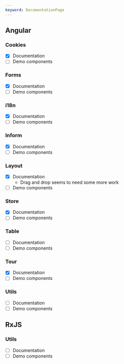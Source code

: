 ```yaml
---
keyword: DocumentationPage
---
```


## Angular

### Cookies
- [x] Documentation
- [ ] Demo components

### Forms
- [x] Documentation
- [ ] Demo components

### i18n
- [x] Documentation
- [ ] Demo components

### Inform
- [x] Documentation
- [ ] Demo components

### Layout
- [x] Documentation
  - Drag and drop seems to need some more work
- [ ] Demo components 

### Store
- [x] Documentation
- [ ] Demo components

### Table
- [ ] Documentation
- [ ] Demo components

### Tour
- [x] Documentation
- [ ] Demo components

### Utils
- [ ] Documentation
- [ ] Demo components

## RxJS

### Utils
- [ ] Documentation
- [ ] Demo components
